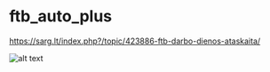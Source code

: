 # ftb_auto_plus
https://sarg.lt/index.php?/topic/423886-ftb-darbo-dienos-ataskaita/

![alt text](https://part.lt/img/05c108e59a95653ce257aabffc916406236.JPG)
